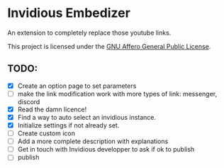 # Invidious Embedizer

An extension to completely replace those youtube links.

This project is licensed under the [GNU Affero General Public License](https://www.gnu.org/licenses/agpl-3.0.en.html).

## TODO:

- [x] Create an option page to set parameters
- [ ] make the link modification work with more types of link: messenger, discord
- [x] Read the damn licence!
- [x] Find a way to auto select an invidious instance.
- [x] Initialize settings if not already set.
- [ ] Create custom icon
- [ ] Add a more complete description with explanations
- [ ] Get in touch with Invidious developper to ask if ok to publish
- [ ] publish
